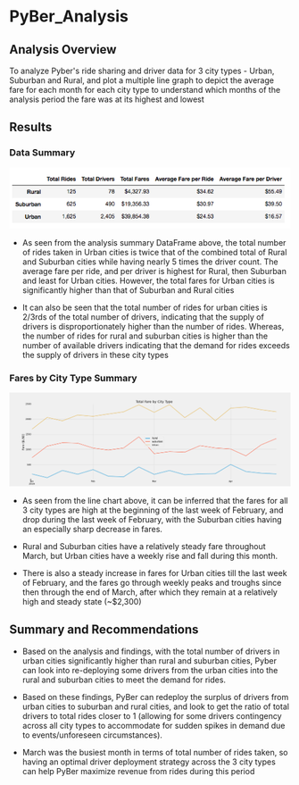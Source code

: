# PyBer_Analysis

## Analysis Overview
To analyze Pyber's ride sharing and driver data for 3 city types - Urban, Suburban and Rural, and plot a multiple line graph to depict the average fare for each month for each city type to understand which months of the analysis period the fare was at its highest and lowest

## Results
### Data Summary
![Pyber Analysis Summary](Resources/Pyber_analysis_summary.png)

- As seen from the analysis summary DataFrame above, the total number of rides taken in Urban cities is twice that of the combined total of Rural and Suburban cities while having nearly 5 times the driver count. The average fare per ride, and per driver is highest for Rural, then Suburban and least for Urban cities. However, the total fares for Urban cities is significantly higher than that of Suburban and Rural cities

- It can also be seen that the total number of rides for urban cities is 2/3rds of the total number of drivers, indicating that the supply of drivers is disproportionately higher than the number of rides. Whereas, the number of rides for rural and suburban cities is higher than the number of available drivers indicating that the demand for rides exceeds the supply of drivers in these city types

### Fares by City Type Summary
![Fares by City Type Summary](analysis/PyBer_fare_summary.png)

- As seen from the line chart above, it can be inferred that the fares for all 3 city types are high at the beginning of the last week of February, and drop during the last week of February, with the Suburban cities having an especially sharp decrease in fares. 

- Rural and Suburban cities have a relatively steady fare throughout March, but Urban cities have a weekly rise and fall during this month.

- There is also a steady increase in fares for Urban cities till the last week of February, and the fares go through weekly peaks and troughs since then through the end of March, after which they remain at a relatively high and steady state (~$2,300)

## Summary and Recommendations
- Based on the analysis and findings, with the total number of drivers in urban cities significantly higher than rural and suburban cities, Pyber can look into re-deploying some drivers from the urban cities into the rural and suburban cities to meet the demand for rides.

- Based on these findings, PyBer can redeploy the surplus of drivers from urban cities to suburban and rural cities, and look to get the ratio of total drivers to total rides closer to 1 (allowing for some drivers contingency across all city types to accommodate for sudden spikes in demand due to events/unforeseen circumstances). 

- March was the busiest month in terms of total number of rides taken, so having an optimal driver deployment strategy across the 3 city types can help PyBer maximize revenue from rides during this period

